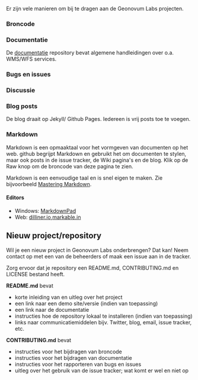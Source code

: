Er zijn vele manieren om bij te dragen aan de Geonovum Labs projecten. 

### Broncode

### Documentatie

De [documentatie](https://github.com/Geonovum/nationaalgeoregister-issues) repository bevat algemene handleidingen over o.a. WMS/WFS services.

### Bugs en issues

### Discussie

### Blog posts
De blog draait op Jekyll/ Github Pages. Iedereen is vrij posts toe te voegen.

### Markdown 
Markdown is een opmaaktaal voor het vormgeven van documenten op het web. github begrijpt Markdown en gebruikt het om documenten te stylen, maar ook posts in de issue tracker, de Wiki pagina's en de blog. Klik op de Raw knop om de broncode van deze pagina te zien. 

Markdown is een eenvoudige taal en is snel eigen te maken. Zie bijvoorbeeld [Mastering Markdown](https://guides.github.com/features/mastering-markdown/).

#### Editors

* Windows: [MarkdownPad](http://www.markdownpad.com/)
* Web: [dilliner.io](http://dillinger.io/),[markable.in](http://markable.in/)  

## Nieuw project/repository

Wil je een nieuw project in Geonovum Labs onderbrengen? Dat kan! Neem contact op met een van de beheerders of maak een issue aan in de tracker.  

Zorg ervoor dat je repository een README.md, CONTRIBUTING.md en LICENSE bestand heeft. 

**README.md** bevat

* korte inleiding van en uitleg over het project
* een link naar een demo site/versie (indien van toepassing)
* een link naar de documentatie
* instructies hoe de repository lokaal te installeren (indien van toepassing)
* links naar communicatiemiddelen bijv. Twitter, blog, email, issue tracker, etc. 

**CONTRIBUTING.md** bevat

* instructies voor het bijdragen van broncode
* instructies voor het bijdragen van documentatie
* instructies voor het rapporteren van bugs en issues 
* uitleg over het gebruik van de issue tracker; wat komt er wel en niet op